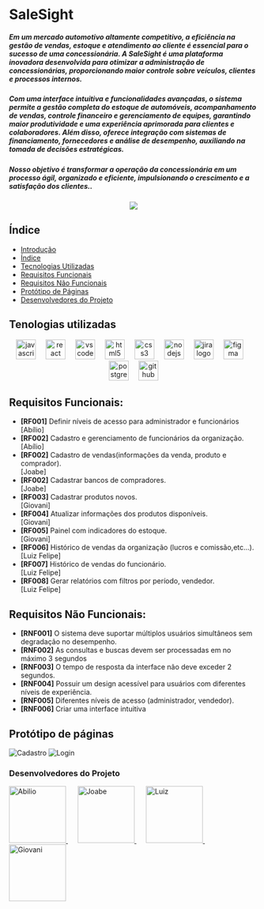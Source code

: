 # SaleSight

##### Em um mercado automotivo altamente competitivo, a eficiência na gestão de vendas, estoque e atendimento ao cliente é essencial para o sucesso de uma concessionária. A SaleSight é uma plataforma inovadora desenvolvida para otimizar a administração de concessionárias, proporcionando maior controle sobre veículos, clientes e processos internos.

##### Com uma interface intuitiva e funcionalidades avançadas, o sistema permite a gestão completa do estoque de automóveis, acompanhamento de vendas, controle financeiro e gerenciamento de equipes, garantindo maior produtividade e uma experiência aprimorada para clientes e colaboradores. Além disso, oferece integração com sistemas de financiamento, fornecedores e análise de desempenho, auxiliando na tomada de decisões estratégicas.

##### Nosso objetivo é transformar a operação da concessionária em um processo ágil, organizado e eficiente, impulsionando o crescimento e a satisfação dos clientes..

<p align="center"><img src="http://img.shields.io/static/v1?label=STATUS&message=EM%20DESENVOLVIMENTO&color=GREEN&style=for-the-badge"/></p>

## Índice
* [Introdução](#SaleSight)
* [Índice](#Índice)
* [Tecnologias Utilizadas](#tecnologias-utilizadas)
* [Requisitos Funcionais](#requisitos-funcionais)
* [Requisitos Não Funcionais](#requisitos-não-funcionais)
* [Protótipo de Páginas](#protótipo-de-páginas)
* [Desenvolvedores do Projeto](#desenvolvedores-do-projeto)

## Tenologias utilizadas
<div align="center">
  <img src="https://cdn.jsdelivr.net/gh/devicons/devicon/icons/javascript/javascript-original.svg" height="40" alt="javascript logo"  />
  <img width="12" />
  <img src="https://cdn.jsdelivr.net/gh/devicons/devicon/icons/react/react-original.svg" height="40" alt="react logo"  />
  <img width="12" />
  <img src="https://cdn.jsdelivr.net/gh/devicons/devicon/icons/vscode/vscode-original.svg" height="40" alt="vscode logo"  />
  <img width="12" />
  <img src="https://cdn.jsdelivr.net/gh/devicons/devicon/icons/html5/html5-original.svg" height="40" alt="html5 logo"  />
  <img width="12" />
  <img src="https://cdn.jsdelivr.net/gh/devicons/devicon/icons/css3/css3-original.svg" height="40" alt="css3 logo"  />
  <img width="12" />
  <img src="https://cdn.jsdelivr.net/gh/devicons/devicon/icons/nodejs/nodejs-original.svg" height="40" alt="nodejs logo"  />
  <img width="12" />
  <img src="https://cdn.jsdelivr.net/gh/devicons/devicon/icons/jira/jira-original.svg" height="40" alt="jira logo"  />
  <img width="12" />
  <img src="https://cdn.jsdelivr.net/gh/devicons/devicon/icons/figma/figma-original.svg" height="40" alt="figma logo"  />
  <img width="12" />
  <img src="https://cdn.jsdelivr.net/gh/devicons/devicon/icons/postgresql/postgresql-original.svg" height="40" alt="postgresql logo"  />
  <img width="12" />
  <img src="https://cdn.jsdelivr.net/gh/devicons/devicon/icons/github/github-original.svg" height="40" alt="github logo"  />
</div>


## Requisitos Funcionais:

  <ul>
    <li><strong>[RF001]</strong> Definir níveis de acesso para administrador e funcionários</li> [Abílio]
    <li><strong>[RF002]</strong> Cadastro e gerenciamento de funcionários da organização.</li> [Abílio]
    <li><strong>[RF002]</strong> Cadastro de vendas(informações da venda, produto e comprador).</li> [Joabe]
    <li><strong>[RF002]</strong> Cadastrar bancos de compradores.</li> [Joabe]
    <li><strong>[RF003]</strong> Cadastrar produtos novos.</li> [Giovani]
    <li><strong>[RF004]</strong> Atualizar informações dos produtos disponíveis.</li> [Giovani]
    <li><strong>[RF005]</strong> Painel com indicadores do estoque.</li> [Giovani]
    <li><strong>[RF006]</strong> Histórico de vendas da organização (lucros e comissão,etc...).</li> [Luiz Felipe]
    <li><strong>[RF007]</strong> Histórico de vendas do funcionário.</li> [Luiz Felipe]
    <li><strong>[RF008]</strong> Gerar relatórios com filtros por período, vendedor. </li> [Luiz Felipe]
  </ul>
  
## Requisitos Não Funcionais:

<ul>
    <li><strong>[RNF001]</strong> O sistema deve suportar múltiplos usuários simultâneos sem degradação no desempenho.</li>
    <li><strong>[RNF002]</strong> As consultas e buscas devem ser processadas em no máximo 3 segundos</li>
    <li><strong>[RNF003]</strong> O tempo de resposta da interface não deve exceder 2 segundos.</li>
    <li><strong>[RNF004]</strong> Possuir um design acessível para usuários com diferentes níveis de experiência.</li>
    <li><strong>[RNF005]</strong> Diferentes níveis de acesso (administrador, vendedor).</li>
    <li><strong>[RNF006]</strong> Criar uma interface intuitiva</li>
  
</ul>

## Protótipo de páginas

   <img src="https://i.imgur.com/grkY8Am.png" alt="Cadastro">
   <img src="https://i.imgur.com/iE7ZEu6.png" alt="Login">
  
  
### Desenvolvedores do Projeto

<div align="left">
  <a href="https://github.com/Abivisu2" target="_blank">
    <img width="115" src="https://avatars.githubusercontent.com/u/106842046?v=4" alt="Abilio">
  </a> &nbsp;&nbsp;&nbsp;&nbsp;
  <a href="https://github.com/JoabeSCosta" target="_blank">
    <img width="115" src="https://avatars.githubusercontent.com/u/165953439?v=4" alt="Joabe">
  </a> &nbsp;&nbsp;&nbsp;&nbsp;
  <a href="https://github.com/LuizFli" target="_blank">
    <img width="115" src="https://avatars.githubusercontent.com/u/166057870?v=4" alt="Luiz">
  </a> &nbsp;&nbsp;&nbsp;&nbsp;
  <a href="https://github.com/GigioRazzante" target="_blank">
    <img width="115" src="https://avatars.githubusercontent.com/u/166645555?v=4" alt="Giovani">
  </a>
</div>
